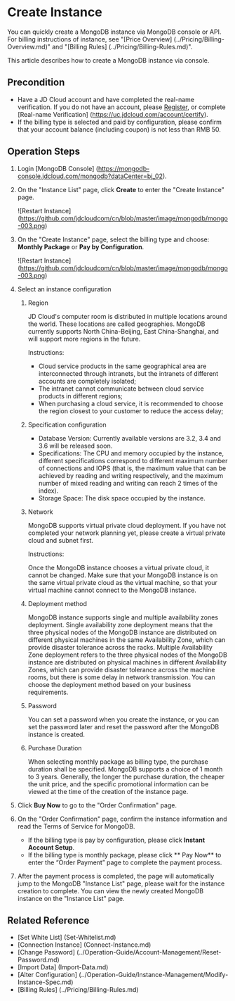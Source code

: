 # Create Instance

You can quickly create a MongoDB instance via MongoDB console or API. For billing instructions of instance, see "[Price Overview] (../Pricing/Billing-Overview.md)" and "[Billing Rules] (../Pricing/Billing-Rules.md)".

This article describes how to create a MongoDB instance via console.

## Precondition
- Have a JD Cloud account and have completed the real-name verification. If you do not have an account, please [Register](https://accounts.jdcloud.com/p/regPage?source=jdcloud&ReturnUrl=%2f%2fuc.jdcloud.com%2fpassport%2fcomplete%3freturnUrl%3dhttp%3A%2F%2Fuc.jdcloud.com%2Fredirect%2FloginRouter%3FreturnUrl%3Dhttps%253A%252F%252Fwww.jdcloud.com%252Fhelp%252Fdetail%252F734%252FisCatalog%252F1), or complete [Real-name Verification] (https://uc.jdcloud.com/account/certify).
- If the billing type is selected and paid by configuration, please confirm that your account balance (including coupon) is not less than RMB 50.

## Operation Steps
1. Login [MongoDB Console] (https://mongodb-console.jdcloud.com/mongodb?dataCenter=bj_02).
2. On the "Instance List" page, click **Create** to enter the "Create Instance" page.

    ![Restart Instance] (https://github.com/jdcloudcom/cn/blob/master/image/mongodb/mongo-003.png)
    
3. On the "Create Instance" page, select the billing type and choose: **Monthly Package** or **Pay by Configuration**.

	![Restart Instance] (https://github.com/jdcloudcom/cn/blob/master/image/mongodb/mongo-003.png)
	
4. Select an instance configuration

	1. Region
	
       JD Cloud's computer room is distributed in multiple locations around the world. These locations are called geographies. MongoDB currently supports North China-Beijing, East China-Shanghai, and will support more regions in the future.

	   Instructions:
	   - Cloud service products in the same geographical area are interconnected through intranets, but the intranets of different accounts are completely isolated;
	   - The intranet cannot communicate between cloud service products in different regions;
	   - When purchasing a cloud service, it is recommended to choose the region closest to your customer to reduce the access delay;
	  
	2. Specification configuration
	   - Database Version: Currently available versions are 3.2, 3.4 and 3.6 will be released soon.
	   - Specifications: The CPU and memory occupied by the instance, different specifications correspond to different maximum number of connections and IOPS (that is, the maximum value that can be achieved by reading and writing respectively, and the maximum number of mixed reading and writing can reach 2 times of the index).
	   - Storage Space: The disk space occupied by the instance.
	   
	3. Network
	
	   MongoDB supports virtual private cloud deployment. If you have not completed your network planning yet, please create a virtual private cloud and subnet first.

	   Instructions:
	   
	   Once the MongoDB instance chooses a virtual private cloud, it cannot be changed. Make sure that your MongoDB instance is on the same virtual private cloud as the virtual machine, so that your virtual machine cannot connect to the MongoDB instance.
	   
	4. Deployment method
	
	    MongoDB instance supports single and multiple availability zones deployment. Single availability zone deployment means that the three physical nodes of the MongoDB instance are distributed on different physical machines in the same Availability Zone, which can provide disaster tolerance across the racks. Multiple Availability Zone deployment refers to the three physical nodes of the MongoDB instance are distributed on physical machines in different Availability Zones, which can provide disaster tolerance across the machine rooms, but there is some delay in network transmission. You can choose the deployment method based on your business requirements.

	5. Password
	
	   You can set a password when you create the instance, or you can set the password later and reset the password after the MongoDB instance is created.

	6. Purchase Duration
	
	   When selecting monthly package as billing type, the purchase duration shall be specified. MongoDB supports a choice of 1 month to 3 years. Generally, the longer the purchase duration, the cheaper the unit price, and the specific promotional information can be viewed at the time of the creation of the instance page.
	
5. Click **Buy Now** to go to the "Order Confirmation" page.
6. On the "Order Confirmation" page, confirm the instance information and read the Terms of Service for MongoDB.
	- If the billing type is pay by configuration, please click **Instant Account Setup**.
	- If the billing type is monthly package, please click ** Pay Now** to enter the “Order Payment” page to complete the payment process.
7. After the payment process is completed, the page will automatically jump to the MongoDB "Instance List" page, please wait for the instance creation to complete. You can view the newly created MongoDB instance on the "Instance List" page.

## Related Reference

- [Set White List] (Set-Whitelist.md)
- [Connection Instance] (Connect-Instance.md)
- [Change Password] (../Operation-Guide/Account-Management/Reset-Password.md)
- [Import Data] (Import-Data.md)
- [Alter Configuration] (../Operation-Guide/Instance-Management/Modify-Instance-Spec.md)
- [Billing Rules] (../Pricing/Billing-Rules.md)
